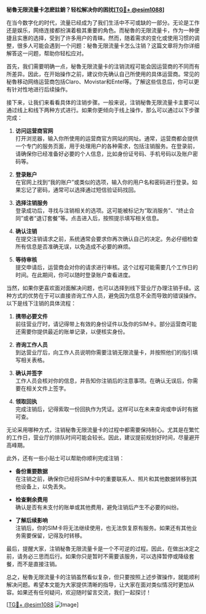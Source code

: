 **秘魯无限流量卡怎麽註銷？轻松解决你的困扰[[TG💪+ @esim1088](https://t.me/s/esim1088)]**

在当今数字化的时代，流量已经成为了我们生活中不可或缺的一部分。无论是工作还是娱乐，网络连接都扮演着极其重要的角色。而秘魯的无限流量卡，作为一种便捷且实惠的选择，受到了许多用户的青睐。然而，随着需求的变化或使用习惯的调整，很多人可能会遇到一个问题：秘魯无限流量卡怎么注销？这篇文章将为你详细解答这一问题，帮助你轻松应对。

首先，我们需要明确一点，秘魯无限流量卡的注销流程可能会因运营商的不同而有所差异。因此，在开始操作之前，建议你先确认自己所使用的具体运营商。常见的秘魯移动网络运营商包括Claro、Movistar和Entel等。了解这些信息后，你可以更有针对性地进行后续操作。

接下来，让我们来看看具体的注销步骤。一般来说，注销秘魯无限流量卡主要可以通过线上和线下两种方式进行。如果你更倾向于线上操作，那么可以通过以下步骤完成：

1. **访问运营商官网**  
   打开浏览器，输入你所使用的运营商官方网站的网址。通常，运营商都会提供一个专门的服务页面，用于处理用户的各种需求，包括注销服务。在登录前，请确保你已经准备好必要的个人信息，比如身份证号码、手机号码以及账户密码等。

2. **登录账户**  
   在官网上找到“我的账户”或类似的选项，输入你的用户名和密码进行登录。如果忘记了密码，通常可以选择通过短信验证码找回。

3. **选择注销服务**  
   登录成功后，寻找与注销相关的选项。这可能被标记为“取消服务”、“终止合同”或者“退订套餐”等。点击进入后，按照提示填写相关信息。

4. **确认注销**  
   在提交注销请求之前，系统通常会要求你再次确认自己的决定。务必仔细检查所有信息是否准确无误，以免造成不必要的麻烦。

5. **等待审核**  
   提交申请后，运营商会对你的请求进行审核。这个过程可能需要几个工作日的时间。在此期间，你可以随时登录账户查看进度。

当然，如果你更喜欢面对面解决问题，也可以选择到线下营业厅办理注销手续。这种方式的优势在于可以直接咨询工作人员，避免因为信息不全而导致的错误操作。以下是线下注销的具体流程：

1. **携带必要文件**  
   前往营业厅时，请记得带上有效的身份证件以及你的SIM卡。部分运营商可能还需要你提供最近的账单记录，以便核实身份。

2. **咨询工作人员**  
   到达营业厅后，向工作人员说明你需要注销无限流量卡，并按照他们的指引填写相关表格。

3. **确认并签字**  
   工作人员会核对你的信息，并告知你注销后的注意事项。在确认无误后，你需要在相关文件上签字。

4. **领取回执**  
   完成注销后，记得索取一份回执作为凭证。这样可以在未来查询或申诉时有据可查。

无论采用哪种方式，注销秘魯无限流量卡的过程中都需要保持耐心。尤其是在繁忙的工作日，营业厅的排队时间可能会较长。因此，建议提前规划好时间，尽量避开高峰期。

此外，还有一些小贴士可以帮助你顺利完成注销：

- **备份重要数据**  
  在注销之前，确保你已经将SIM卡中的重要联系人、照片和其他数据转移到其他设备上，以免丢失。

- **检查剩余费用**  
  确认是否有未支付的账单或其他费用，避免注销后产生不必要的纠纷。

- **了解后续影响**  
  注销后，你的SIM卡将无法继续使用，也无法恢复原有服务。如果还有其他业务需要保留，记得及时转移。

最后，提醒大家，注销秘魯无限流量卡是一个不可逆的过程。因此，在做出决定之前，请务必三思而后行。如果你只是暂时不需要该服务，可以选择暂停或降级套餐，而不是直接注销。

总之，秘魯无限流量卡的注销虽然看似复杂，但只要按照上述步骤操作，就能顺利解决问题。希望本文能为大家提供清晰的指导，让大家在面对类似情况时更加从容。如果还有任何疑问，欢迎随时留言交流，我们一起探讨！

[[TG💪+ @esim1088](https://t.me/s/esim1088) ![Image](https://i.postimg.cc/4NQfJmqS/Snipaste-2025-05-13-00-14-12.png)]